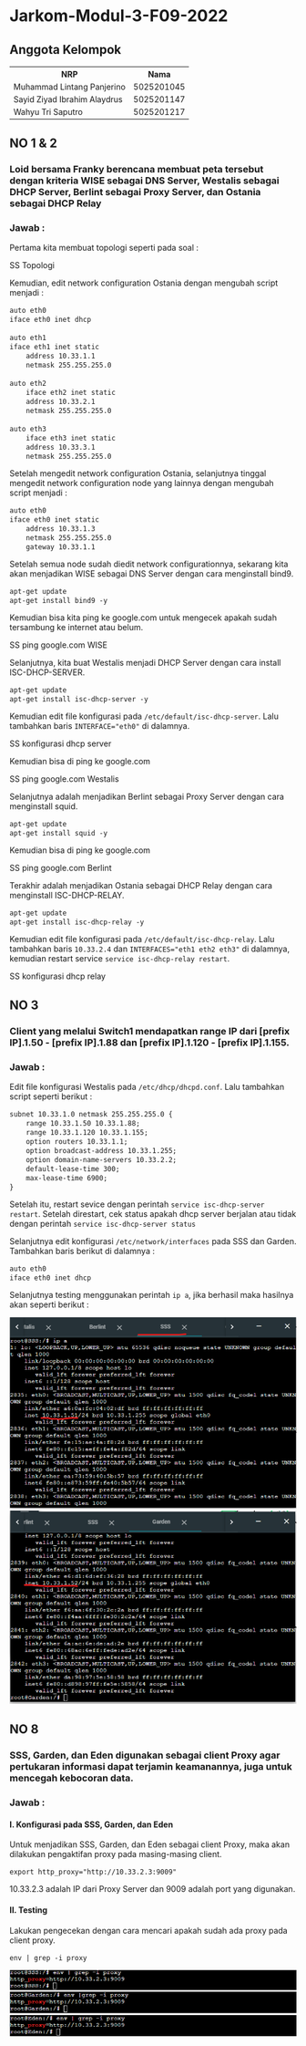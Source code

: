 # Jarkom-Modul-3-F09-2022

## Anggota Kelompok

<table>
    <tr>
        <th>NRP</th>
	<th>Nama</th>
    </tr>
    <tr>
        <td>Muhammad Lintang Panjerino</td>
        <td>5025201045</td>
    </tr>
    <tr>
        <td>Sayid Ziyad Ibrahim Alaydrus</td>
	<td>5025201147</td>
    </tr>
    <tr>
        <td>Wahyu Tri Saputro</td>
	<td>5025201217</td>
    </tr>
<table>

## NO 1 & 2

### Loid bersama Franky berencana membuat peta tersebut dengan kriteria WISE sebagai DNS Server, Westalis sebagai DHCP Server, Berlint sebagai Proxy Server, dan Ostania sebagai DHCP Relay

### **Jawab :**

Pertama kita membuat topologi seperti pada soal :

SS Topologi

Kemudian, edit network configuration Ostania dengan mengubah script menjadi :

```
auto eth0
iface eth0 inet dhcp

auto eth1
iface eth1 inet static
	address 10.33.1.1
	netmask 255.255.255.0

auto eth2
	iface eth2 inet static
	address 10.33.2.1
	netmask 255.255.255.0

auto eth3
	iface eth3 inet static
	address 10.33.3.1
	netmask 255.255.255.0
```

Setelah mengedit network configuration Ostania, selanjutnya tinggal mengedit network configuration node yang lainnya dengan mengubah script menjadi :

```
auto eth0
iface eth0 inet static
	address 10.33.1.3
	netmask 255.255.255.0
	gateway 10.33.1.1
```

Setelah semua node sudah diedit network configurationnya, sekarang kita akan menjadikan WISE sebagai DNS Server dengan cara menginstall bind9.
	
```
apt-get update
apt-get install bind9 -y
```
	
Kemudian bisa kita ping ke google.com untuk mengecek apakah sudah tersambung ke internet atau belum.
	
SS ping google.com WISE
	
Selanjutnya, kita buat Westalis menjadi DHCP Server dengan cara install ISC-DHCP-SERVER.
	
```
apt-get update
apt-get install isc-dhcp-server -y
```
	
Kemudian edit file konfigurasi pada `/etc/default/isc-dhcp-server`. Lalu tambahkan baris `INTERFACE="eth0"` di dalamnya.
	
SS konfigurasi dhcp server
	
Kemudian bisa di ping ke google.com
	
SS ping google.com Westalis
	
Selanjutnya adalah menjadikan Berlint sebagai Proxy Server dengan cara menginstall squid.

```
apt-get update
apt-get install squid -y
```
	
Kemudian bisa di ping ke google.com

SS ping google.com Berlint
	
Terakhir adalah menjadikan Ostania sebagai DHCP Relay dengan cara menginstall ISC-DHCP-RELAY.
	
```
apt-get update
apt-get install isc-dhcp-relay -y
```
	
Kemudian edit file konfigurasi pada `/etc/default/isc-dhcp-relay`. Lalu tambahkan baris `10.33.2.4` dan `INTERFACES="eth1 eth2 eth3"` di dalamnya, kemudian restart service `service isc-dhcp-relay restart`.
	
SS konfigurasi dhcp relay
		
	
## NO 3
	
### Client yang melalui Switch1 mendapatkan range IP dari [prefix IP].1.50 - [prefix IP].1.88 dan [prefix IP].1.120 - [prefix IP].1.155.
	
### **Jawab :**
	
Edit file konfigurasi Westalis pada `/etc/dhcp/dhcpd.conf`. Lalu tambahkan script seperti berikut :
	
```
subnet 10.33.1.0 netmask 255.255.255.0 {
	range 10.33.1.50 10.33.1.88;
	range 10.33.1.120 10.33.1.155;
	option routers 10.33.1.1;
	option broadcast-address 10.33.1.255;
	option domain-name-servers 10.33.2.2;
	default-lease-time 300;
	max-lease-time 6900;
}
```
	
Setelah itu, restart sevice dengan perintah `service isc-dhcp-server restart`. Setelah direstart, cek status apakah dhcp server berjalan atau tidak dengan perintah `service isc-dhcp-server status`	
	
Selanjutnya edit konfigurasi `/etc/network/interfaces` pada SSS dan Garden. Tambahkan baris berikut di dalamnya :

```
auto eth0
iface eth0 inet dhcp
```		

Selanjutnya testing menggunakan perintah `ip a`, jika berhasil maka hasilnya akan seperti berikut :	
	
![NO3](img/no3a.png)
![NO3](img/no3b.png)
	
## NO 8

### SSS, Garden, dan Eden digunakan sebagai client Proxy agar pertukaran informasi dapat terjamin keamanannya, juga untuk mencegah kebocoran data.

### **Jawab :**

#### I. Konfigurasi pada SSS, Garden, dan Eden

Untuk menjadikan SSS, Garden, dan Eden sebagai client Proxy, maka akan dilakukan pengaktifan proxy pada masing-masing client.

```
export http_proxy="http://10.33.2.3:9009"
```

10.33.2.3 adalah IP dari Proxy Server dan 9009 adalah port yang digunakan.

#### II. Testing

Lakukan pengecekan dengan cara mencari apakah sudah ada proxy pada client proxy.

```
env | grep -i proxy
```

![NO8](img/no8a.png)
![NO8](img/no8b.png)
![NO8](img/no8c.png)
